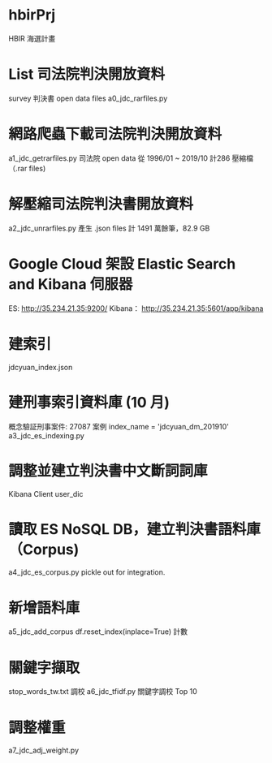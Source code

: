 # hbirPrj
HBIR 海選計畫

# List 司法院判決開放資料
survey 判決書 open data files
a0_jdc_rarfiles.py

# 網路爬蟲下載司法院判決開放資料 
a1_jdc_getrarfiles.py
司法院 open data 從 1996/01 ~ 2019/10 計286 壓縮檔 （.rar files)

# 解壓縮司法院判決書開放資料
a2_jdc_unrarfiles.py 產生 .json files
計 1491 萬餘筆，82.9 GB

# Google Cloud 架設 Elastic Search and Kibana 伺服器
ES: http://35.234.21.35:9200/
Kibana： http://35.234.21.35:5601/app/kibana

# 建索引
jdcyuan_index.json

# 建刑事索引資料庫 (10 月)
概念驗証刑事案件: 27087 案例
index_name = 'jdcyuan_dm_201910'
a3_jdc_es_indexing.py

# 調整並建立判決書中文斷詞詞庫
Kibana Client 
user_dic 

# 讀取 ES NoSQL DB，建立判決書語料庫 （Corpus)
a4_jdc_es_corpus.py
pickle out for integration.

# 新增語料庫
a5_jdc_add_corpus
df.reset_index(inplace=True) 計數
 
# 關鍵字擷取
stop_words_tw.txt 調校
a6_jdc_tfidf.py 關鍵字調校 Top 10

# 調整權重
a7_jdc_adj_weight.py

